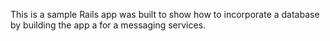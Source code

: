 This is a sample Rails app was built to show how to incorporate a database by building the app a for a messaging services.
